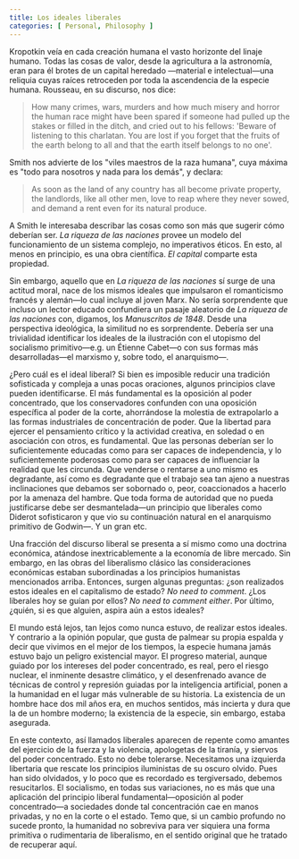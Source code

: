 ```yaml
---
title: Los ideales liberales
categories: [ Personal, Philosophy ]
---
```


Kropotkin veía en cada creación humana el vasto horizonte del 
linaje humano. Todas las cosas de valor, desde la agricultura 
a la astronomía, eran para él brotes de un capital heredado
—material e intelectual—una reliquia cuyas raíces retroceden por toda la
ascendencia de la especie humana. Rousseau, en su discurso, nos dice:


> How many crimes, wars, murders and how much misery and horror the
> human race might have been spared if someone had pulled up the stakes
> or filled in the ditch, and cried out to his fellows: 'Beware of
> listening to this charlatan. You are lost if you forget that the
> fruits of the earth belong to all and that the earth itself belongs to
> no one'.

Smith nos advierte de los "viles maestros de la raza humana", cuya 
máxima es "todo para nosotros y nada para los demás", y declara:


> As soon as the land of any country has all become private property,
> the landlords, like all other men, love to reap where they never
> sowed, and demand a rent even for its natural produce.

A Smith le interesaba describar las cosas como son más que sugerir 
cómo deberían ser. *La riqueza de las naciones* provee un modelo del 
funcionamiento de un sistema complejo, no imperativos éticos. En esto, 
al menos en principio, es una obra científica. *El capital* comparte 
esta propiedad.

Sin embargo, aquello que en *La riqueza de las naciones* sí surge de una
actitud moral, nace de los mismos ideales que impulsaron el romanticismo
francés y alemán—lo cual incluye al joven Marx. No sería sorprendente que 
incluso un lector educado confundiera un pasaje aleatorio de *La riqueza de 
las naciones* con, digamos, los *Manuscritos de 1848*. Desde una perspectiva 
ideológica, la similitud no es sorprendente.  Debería ser una trivialidad 
identificar los ideales de la ilustración con el utopismo del socialismo 
primitivo—e.g. un Étienne Cabet—o con sus formas más desarrolladas—el marxismo
y, sobre todo, el anarquismo—. 

¿Pero cuál es el ideal liberal? Si bien es imposible reducir una tradición
sofisticada y compleja a unas pocas oraciones, algunos principios clave pueden
identificarse. El más fundamental es la oposición al poder concentrado, que los
conservadores confunden con una oposición específica al poder de la corte,
ahorrándose la molestia de extrapolarlo a las formas industriales de
concentración de poder. Que la libertad para ejercer el pensamiento
crítico y la actividad creativa, en soledad o en asociación con otros, es
fundamental. Que las personas deberían ser lo suficientemente educadas como
para ser capaces de independencia, y lo suficientemente poderosas como para ser
capaces de influenciar la realidad que les circunda. Que venderse o rentarse a
uno mismo es degradante, así como es degradante que el trabajo sea tan ajeno a
nuestras inclinaciones que debamos ser sobornado o, peor, coaccionados a
hacerlo por la amenaza del hambre. Que toda forma de autoridad que no pueda
justificarse debe ser desmantelada—un principio que liberales como Diderot
sofisticaron y que vio su continuación natural en el anarquismo primitivo de
Godwin—. Y un gran etc. 

Una fracción del discurso liberal se presenta a sí mismo como una doctrina
económica, atándose inextricablemente a la economía de libre mercado. Sin
embargo, en las obras del liberalismo clásico las consideraciones económicas
estaban subordinadas a los principios humanistas mencionados arriba. Entonces,
surgen algunas preguntas: ¿son realizados estos ideales en el capitalismo de
estado? *No need to comment*. ¿Los liberales hoy se guían por ellos? *No need
to comment either*. Por último, ¿quién, si es que alguien, aspira aún a estos
ideales? 

El mundo está lejos, tan lejos como nunca estuvo, de realizar estos ideales. Y
contrario a la opinión popular, que gusta de palmear su propia espalda y decir
que vivimos en el mejor de los tiempos, la especie humana jamás estuvo bajo un
peligro existencial mayor. El progreso material, aunque guiado por los
intereses del poder concentrado, es real, pero el riesgo nuclear, el inminente
desastre climático, y el desenfrenado avance de técnicas de control y represión
guiadas por la inteligencia artificial, ponen a la humanidad en el lugar más
vulnerable de su historia. La existencia de un hombre hace dos mil años era, en
muchos sentidos, más incierta y dura que la de un hombre moderno; la existencia
de la especie, sin embargo, estaba asegurada.


En este contexto, así llamados liberales aparecen de repente como amantes del
ejercicio de la fuerza y la violencia, apologetas de la tiranía, y siervos del
poder concentrado. Esto no debe tolerarse. Necesitamos una izquierda libertaria
que rescate los principios iluministas de su oscuro olvido. Pues han sido
olvidados, y lo poco que es recordado es tergiversado, debemos resucitarlos. El
socialismo, en todas sus variaciones, no es más que una aplicación del
principio liberal fundamental—oposición al poder concentrado—a sociedades donde
tal concentración cae en manos privadas, y no en la corte o el estado. Temo
que, si un cambio profundo no sucede pronto, la humanidad no sobreviva para ver
siquiera una forma primitiva o rudimentaria de liberalismo, en el sentido
original que he tratado de recuperar aquí.













